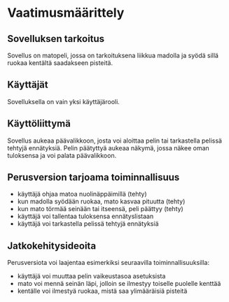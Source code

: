 # Vaatimusmäärittely

## Sovelluksen tarkoitus

Sovellus on matopeli, jossa on tarkoituksena liikkua madolla ja syödä sillä ruokaa kentältä saadakseen pisteitä.

## Käyttäjät

Sovelluksella on vain yksi käyttäjärooli.

## Käyttöliittymä

Sovellus aukeaa päävalikkoon, josta voi aloittaa pelin tai tarkastella pelissä tehtyjä ennätyksiä.
Pelin päätyttyä aukeaa näkymä, jossa näkee oman tuloksensa ja voi palata päävalikkoon.

## Perusversion tarjoama toiminnallisuus

- käyttäjä ohjaa matoa nuolinäppäimillä (tehty)
- kun madolla syödään ruokaa, mato kasvaa pituutta (tehty)
- kun mato törmää seinään tai itseensä, peli päättyy (tehty)
- käyttäjä voi tallentaa tuloksensa ennätyslistaan
- käyttäjä voi tarkastella pelissä tehtyjä ennätyksiä

## Jatkokehitysideoita

Perusversiota voi laajentaa esimerkiksi seuraavilla toiminnallisuuksilla:

- käyttäjä voi muuttaa pelin vaikeustasoa asetuksista
- mato voi mennä seinän läpi, jolloin se ilmestyy toiselle puolelle kenttää
- kentälle voi ilmestyä ruokaa, mistä saa ylimääräisiä pisteitä
